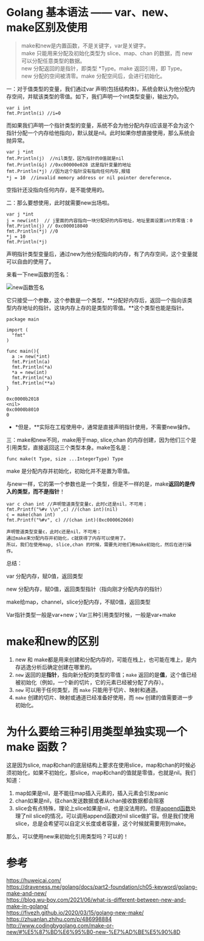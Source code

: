 # Golang 基本语法 —— var、new、make区别及使用


>make和new是内置函数，不是关键字，var是关键字。</br>
>make 只能用来分配及初始化类型为 slice、map、chan 的数据，而 new 可以分配任意类型的数据。</br>
>new 分配返回的是指针，即类型 *Type。make 返回引用，即 Type。</br>
>new 分配的空间被清零。make 分配空间后，会进行初始化。</br>

<!--more-->


一：对于值类型的变量，我们通过var 声明(包括结构体)，系统会默认为他分配内存空间，并赋该类型的零值。如下，我们声明一个int类型变量i，输出为0。

```
var i int
fmt.Println(i) //i=0

```

而如果我们声明一个指针类型的变量，系统不会为他分配内存(应该是不会为这个指针分配一个内存给他指向)，默认就是nil。此时如果你想直接使用，那么系统会抛异常。

```
var j *int
fmt.Println(j)  //nil类型，因为指针的0值就是nil
fmt.Println(&j) //0xc00000e028 这是指针变量的地址
fmt.Println(*j) //因为这个指针没有指向任何内存,报错
*j = 10  //invalid memory address or nil pointer dereference，

```

空指针还没指向任何内存，是不能使用的。

二：那么要想使用，此时就需要new出场啦。

```
var j *int
j = new(int)  // j里面的内容指向一块分配好的内存地址，地址里面设置int的零值：0
fmt.Println(j) // 0xc000018040
fmt.Println(*j) //0
*j = 10
fmt.Println(*j)

```

声明指针类型变量后，通过new为他分配指向的内存，有了内存空间，这个变量就可以自由的使用了。

来看一下new函数的签名：

![new函数签名](new函数.png)

它只接受一个参数，这个参数是一个类型，**分配好内存后，返回一个指向该类型内存地址的指针。这块内存上存的是类型的零值。**这个类型也能是指针。

```
package main

import (
  "fmt"
)

func main(){
  a := new(*int)
  fmt.Println(a)
  fmt.Println(*a)
  *a = new(int)
  fmt.Println(*a)
  fmt.Println(**a)
}

0xc0000b2018
<nil>
0xc0000b8010
0

```

- *但是，**实际在工程使用中，通常是直接声明指针使用，不需要new操作。

三：make和new不同，make用于map, slice,chan 的内存创建，因为他们三个是引用类型，直接返回这三个类型本身。make签名是：

```
func make(t Type, size ...IntegerType) Type

```

make 是分配内存并初始化，初始化并不是置为零值。

与new一样，它的第一个参数也是一个类型，但是不一样的是，make**返回的是传入的类型，而不是指针**！

```
var c chan int //声明管道类型变量c，此时c还是nil，不可用；
fmt.Printf("%#v \\n",c) //(chan int)(nil)
c = make(chan int)
fmt.Printf("%#v", c) //(chan int)(0xc000062060)

声明管道类型变量c，此时c还是nil，不可用；
通过make来分配内存并初始化，c就获得了内存可以使用了。
所以，我们在使用map, slice,chan 的时候，需要先对他们用make初始化，然后在进行操作。

```

总结：

var  分配内存，赋0值，返回类型

new 分配内存，赋0值，返回类型指针（指向刚才分配内存的指针）

make给map，channel，slice分配内存，不赋0值，返回类型

Var指针类型一般是var+new；Var三种引用类型时候，一般是var+make

# make和new的区别

1. new 和 make都是用来创建和分配内存的，可能在栈上，也可能在堆上，是内存逃逸分析后确定创建在哪里的。
2. `new` 返回的是**指针**，指向新分配的类型的零值；`make` 返回的是**值**，这个值已经被初始化（例如，一个新的切片，它的元素已经被分配了内存）。
3. `new` 可以用于任何类型，而 `make` 只能用于切片、映射和通道。
4. `make` 创建的切片、映射或通道已经准备好使用，而 `new` 创建的值需要进一步初始化。

# 为什么要给三种引用类型单独实现一个make 函数？

这是因为slice, map和chan的底层结构上要求在使用slice，map和chan的时候必须初始化，如果不初始化，那slice，map和chan的值就是零值，也就是nil。我们知道：

1. map如果是nil，是不能往map插入元素的，插入元素会引发panic
2. chan如果是nil，往chan发送数据或者从chan接收数据都会阻塞
3. slice会有点特殊，理论上slice如果是nil，也是没法用的。但是[append函数](https://www.zhihu.com/search?q=append%E5%87%BD%E6%95%B0&search_source=Entity&hybrid_search_source=Entity&hybrid_search_extra=%7B%22sourceType%22:%22answer%22,%22sourceId%22:2245768201%7D)处理了nil slice的情况，可以调用append函数对nil slice做扩容。但是我们使用slice，总是会希望可以自定义长度或者容量，这个时候就需要用到make。

那么，可以使用new来初始化引用类型吗？可以的！

# 参考
https://huweicai.com/</br>
https://draveness.me/golang/docs/part2-foundation/ch05-keyword/golang-make-and-new/</br>
https://blog.wu-boy.com/2021/06/what-is-different-between-new-and-make-in-golang/</br>
https://fivezh.github.io/2020/03/15/golang-new-make/</br>
https://zhuanlan.zhihu.com/p/486998884</br>
http://www.codingbygolang.com/make-or-new/#%E5%87%BD%E6%95%B0-new-%E7%AD%BE%E5%90%8D</br>
